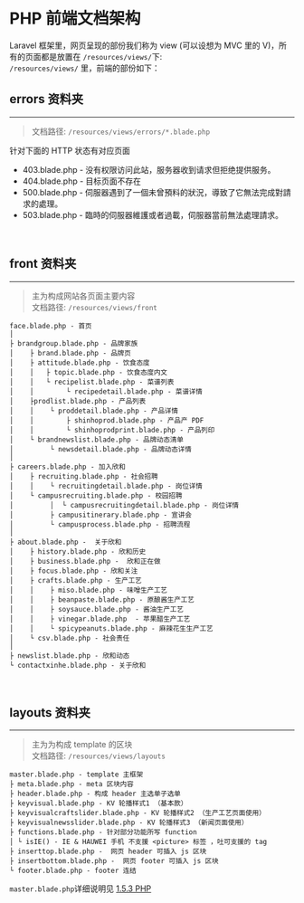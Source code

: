 # PHP 前端文档架构

Laravel 框架里，网页呈现的部份我们称为 view \(可以设想为 MVC 里的 V\)，所有的页面都是放置在 `/resources/views/`下:  
`/resources/views/` 里，前端的部份如下：
<br/>


## errors 资料夹

---

> 文档路径: `/resources/views/errors/*.blade.php`

针对下面的 HTTP 状态有对应页面

* 403.blade.php - 没有权限访问此站，服务器收到请求但拒绝提供服务。
* 404.blade.php - 目标页面不存在
* 500.blade.php - 伺服器遇到了一個未曾預料的狀況，導致了它無法完成對請求的處理。
* 503.blade.php - 臨時的伺服器維護或者過載，伺服器當前無法處理請求。

<br/>


## front 资料夹

---

> 主为构成网站各页面主要内容  
> 文档路径: `/resources/views/front`

```
face.blade.php - 首页
│
├ brandgroup.blade.php - 品牌家族
│    ├ brand.blade.php - 品牌页
│    ├ attitude.blade.php - 饮食态度
│    │   ├ topic.blade.php - 饮食态度内文    
│    │   └ recipelist.blade.php - 菜谱列表
│    │        └ recipedetail.blade.php - 菜谱详情            
│    ├prodlist.blade.php - 产品列表
│    │    └ proddetail.blade.php - 产品详情
│    │        ├ shinhoprod.blade.php - 产品产 PDF
│    │        └ shinhoprodprint.blade.php - 产品列印
│    └ brandnewslist.blade.php - 品牌动态清单
│         └ newsdetail.blade.php - 品牌动态详情
│
├ careers.blade.php - 加入欣和
│    ├ recruiting.blade.php - 社会招聘
│    │    └ recruitingdetail.blade.php - 岗位详情
│    └ campusrecruiting.blade.php - 校园招聘
│         │  └ campusrecruitingdetail.blade.php - 岗位详情
│         ├ campusitinerary.blade.php - 宣讲会
│         └ campusprocess.blade.php - 招聘流程
│
├ about.blade.php -  关于欣和
│    ├ history.blade.php - 欣和历史
│    ├ business.blade.php -  欣和正在做
│    ├ focus.blade.php - 欣和关注
│    ├ crafts.blade.php - 生产工艺
│    │    ├ miso.blade.php - 味噌生产工艺
│    │    ├ beanpaste.blade.php - 原酿酱生产工艺
│    │    ├ soysauce.blade.php - 酱油生产工艺
│    │    ├ vinegar.blade.php  - 苹果醋生产工艺 
│    │    └ spicypeanuts.blade.php - 麻辣花生生产工艺
│    └ csv.blade.php - 社会责任
│
├ newslist.blade.php - 欣和动态
└ contactxinhe.blade.php - 关于欣和
```
<br/>


## layouts 资料夹

---

> 主为为构成 template 的区块  
> 文档路径: `/resources/views/layouts`

```
master.blade.php - template 主框架
├ meta.blade.php - meta 区块内容
├ header.blade.php - 构成 header 主选单子选单
├ keyvisual.blade.php - KV 轮播样式1 （基本款）
├ keyvisualcraftslider.blade.php - KV 轮播样式2 （生产工艺页面使用）
├ keyvisualnewsslider.blade.php - KV 轮播样式3 （新闻页面使用）
├ functions.blade.php - 针对部分功能所写 function 
│ └ isIE() - IE & HAUWEI 手机 不支援 <picture> 标签 ，吐可支援的 tag
├ inserttop.blade.php -  网页 header 可插入 js 区块
├ insertbottom.blade.php -  网页 footer 可插入 js 区块
└ footer.blade.php - footer 连结
```

`master.blade.php`详细说明见 [1.5.3 PHP](/maintain/maintain-php.md)

